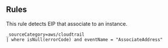 ## Rules

This rule detects EIP that associate to an instance.

```text
_sourceCategory=aws/cloudtrail
| where isNull(errorCode) and eventName = "AssociateAddress"
```